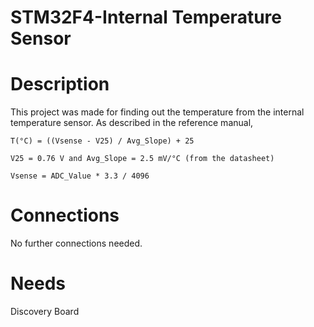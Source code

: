 # STM32F4-Internal Temperature Sensor

# Description

This project was made for finding out the temperature from the internal temperature sensor. As described in the reference manual,

    T(°C) = ((Vsense - V25) / Avg_Slope) + 25

    V25 = 0.76 V and Avg_Slope = 2.5 mV/°C (from the datasheet)

    Vsense = ADC_Value * 3.3 / 4096

# Connections

No further connections needed.

# Needs

Discovery Board
